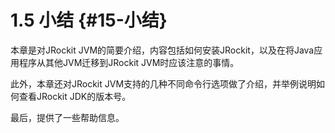 # 1.5 小结 {#15-小结}

本章是对JRockit JVM的简要介绍，内容包括如何安装JRockit，以及在将Java应用程序从其他JVM迁移到JRockit JVM时应该注意的事情。

此外，本章还对JRockit JVM支持的几种不同命令行选项做了介绍，并举例说明如何查看JRockit JDK的版本号。

最后，提供了一些帮助信息。

